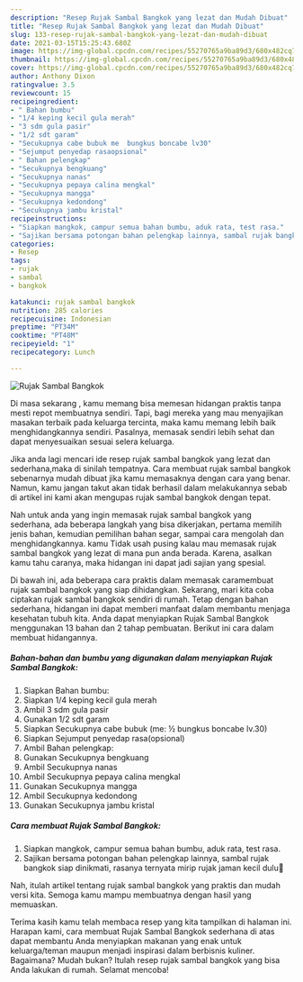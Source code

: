 ```yaml
---
description: "Resep Rujak Sambal Bangkok yang lezat dan Mudah Dibuat"
title: "Resep Rujak Sambal Bangkok yang lezat dan Mudah Dibuat"
slug: 133-resep-rujak-sambal-bangkok-yang-lezat-dan-mudah-dibuat
date: 2021-03-15T15:25:43.680Z
image: https://img-global.cpcdn.com/recipes/55270765a9ba89d3/680x482cq70/rujak-sambal-bangkok-foto-resep-utama.jpg
thumbnail: https://img-global.cpcdn.com/recipes/55270765a9ba89d3/680x482cq70/rujak-sambal-bangkok-foto-resep-utama.jpg
cover: https://img-global.cpcdn.com/recipes/55270765a9ba89d3/680x482cq70/rujak-sambal-bangkok-foto-resep-utama.jpg
author: Anthony Dixon
ratingvalue: 3.5
reviewcount: 15
recipeingredient:
- " Bahan bumbu"
- "1/4 keping kecil gula merah"
- "3 sdm gula pasir"
- "1/2 sdt garam"
- "Secukupnya cabe bubuk me  bungkus boncabe lv30"
- "Sejumput penyedap rasaopsional"
- " Bahan pelengkap"
- "Secukupnya bengkuang"
- "Secukupnya nanas"
- "Secukupnya pepaya calina mengkal"
- "Secukupnya mangga"
- "Secukupnya kedondong"
- "Secukupnya jambu kristal"
recipeinstructions:
- "Siapkan mangkok, campur semua bahan bumbu, aduk rata, test rasa."
- "Sajikan bersama potongan bahan pelengkap lainnya, sambal rujak bangkok siap dinikmati, rasanya ternyata mirip rujak jaman kecil dulu🤭"
categories:
- Resep
tags:
- rujak
- sambal
- bangkok

katakunci: rujak sambal bangkok 
nutrition: 285 calories
recipecuisine: Indonesian
preptime: "PT34M"
cooktime: "PT48M"
recipeyield: "1"
recipecategory: Lunch

---
```



![Rujak Sambal Bangkok](https://img-global.cpcdn.com/recipes/55270765a9ba89d3/680x482cq70/rujak-sambal-bangkok-foto-resep-utama.jpg)

Di masa  sekarang , kamu memang bisa memesan hidangan praktis tanpa mesti repot membuatnya sendiri. Tapi, bagi mereka yang mau menyajikan masakan terbaik pada keluarga tercinta, maka kamu memang lebih baik menghidangkannya sendiri. Pasalnya, memasak sendiri lebih sehat dan dapat menyesuaikan sesuai selera keluarga.

Jika anda lagi mencari ide resep rujak sambal bangkok yang lezat dan sederhana,maka di sinilah tempatnya. Cara membuat rujak sambal bangkok  sebenarnya mudah dibuat jika kamu memasaknya dengan cara yang benar. Namun, kamu jangan takut akan tidak berhasil dalam melakukannya 
sebab di artikel ini kami akan mengupas rujak sambal bangkok dengan tepat.  



Nah untuk anda yang ingin memasak rujak sambal bangkok yang sederhana, ada beberapa langkah yang bisa dikerjakan, pertama memilih jenis bahan, kemudian pemilihan bahan segar, sampai cara mengolah dan menghidangkannya. kamu Tidak usah pusing kalau mau memasak rujak sambal bangkok yang lezat di mana pun anda berada. Karena, asalkan kamu  tahu caranya, maka hidangan ini dapat jadi sajian yang spesial.

Di bawah ini, ada beberapa cara praktis  dalam memasak caramembuat rujak sambal bangkok yang siap dihidangkan. Sekarang, mari kita coba ciptakan rujak sambal bangkok sendiri di rumah. Tetap dengan bahan sederhana, hidangan ini dapat memberi manfaat dalam membantu menjaga kesehatan tubuh kita. Anda dapat menyiapkan Rujak Sambal Bangkok menggunakan 13 bahan dan 2 tahap pembuatan. Berikut ini cara dalam membuat hidangannya.

<!--inarticleads1-->

##### Bahan-bahan dan bumbu yang digunakan dalam menyiapkan Rujak Sambal Bangkok:

1. Siapkan  Bahan bumbu:
1. Siapkan 1/4 keping kecil gula merah
1. Ambil 3 sdm gula pasir
1. Gunakan 1/2 sdt garam
1. Siapkan Secukupnya cabe bubuk (me: ½ bungkus boncabe lv.30)
1. Siapkan Sejumput penyedap rasa(opsional)
1. Ambil  Bahan pelengkap:
1. Gunakan Secukupnya bengkuang
1. Ambil Secukupnya nanas
1. Ambil Secukupnya pepaya calina mengkal
1. Gunakan Secukupnya mangga
1. Ambil Secukupnya kedondong
1. Gunakan Secukupnya jambu kristal




<!--inarticleads2-->

##### Cara membuat Rujak Sambal Bangkok:

1. Siapkan mangkok, campur semua bahan bumbu, aduk rata, test rasa.
1. Sajikan bersama potongan bahan pelengkap lainnya, sambal rujak bangkok siap dinikmati, rasanya ternyata mirip rujak jaman kecil dulu🤭




Nah, itulah artikel tentang  rujak sambal bangkok  yang praktis dan mudah versi kita. Semoga kamu mampu membuatnya dengan hasil yang memuaskan. 

Terima kasih kamu telah membaca resep yang kita tampilkan di halaman ini. Harapan kami, cara membuat  Rujak Sambal Bangkok sederhana di atas dapat membantu Anda menyiapkan makanan yang enak untuk keluarga/teman maupun menjadi inspirasi dalam berbisnis kuliner. Bagaimana? Mudah bukan? Itulah resep rujak sambal bangkok yang bisa Anda lakukan di rumah. Selamat mencoba!

